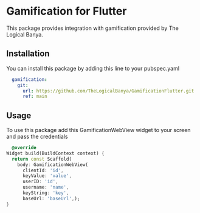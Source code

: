 <!--
This README describes the package. If you publish this package to pub.dev,
this README's contents appear on the landing page for your package.

For information about how to write a good package README, see the guide for
[writing package pages](https://dart.dev/guides/libraries/writing-package-pages).

For general information about developing packages, see the Dart guide for
[creating packages](https://dart.dev/guides/libraries/create-library-packages)
and the Flutter guide for
[developing packages and plugins](https://flutter.dev/developing-packages).
-->

# Gamification for Flutter

This package provides integration with gamification provided by The Logical Banya.

## Installation
You can install this package by adding this line to your pubspec.yaml
```yaml
  gamification:
    git:
      url: https://github.com/TheLogicalBanya/GamificationFlutter.git
      ref: main
```


## Usage
To use this package add this GamificationWebView widget to your screen and pass the credentials

```dart
  @override
Widget build(BuildContext context) {
  return const Scaffold(
    body: GamificationWebView(
      clientId: 'id',
      keyValue: 'value',
      userID: 'id',
      username: 'name',
      keyString: 'key',
      baseUrl: 'baseUrl',);
}

```

